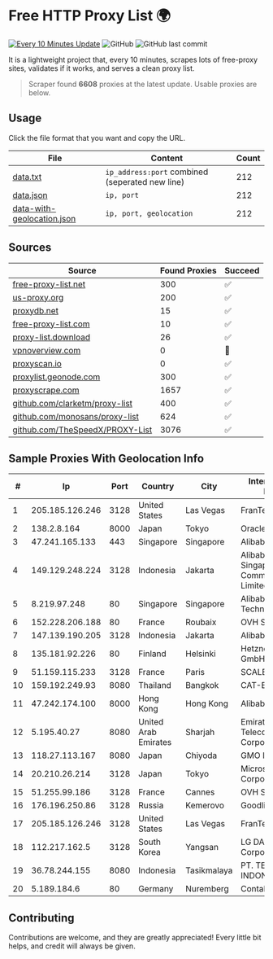 
# Free HTTP Proxy List 🌍

[![Every 10 Minutes Update](https://github.com/mertguvencli/http-proxy-list/actions/workflows/main.yml/badge.svg?branch=main)](https://github.com/mertguvencli/http-proxy-list/actions/workflows/main.yml)
![GitHub](https://img.shields.io/github/license/mertguvencli/http-proxy-list)
![GitHub last commit](https://img.shields.io/github/last-commit/mertguvencli/http-proxy-list)

It is a lightweight project that, every 10 minutes, scrapes lots of free-proxy sites, validates if it works, and serves a clean proxy list.


> Scraper found **6608** proxies at the latest update. Usable proxies are below.

## Usage

Click the file format that you want and copy the URL.


|File|Content|Count|
|----|-------|-----|
|[data.txt](https://raw.githubusercontent.com/mertguvencli/http-proxy-list/main/proxy-list/data.txt)|`ip_address:port` combined (seperated new line)|212|
|[data.json](https://raw.githubusercontent.com/mertguvencli/http-proxy-list/main/proxy-list/data.json)|`ip, port`|212|
|[data-with-geolocation.json](https://raw.githubusercontent.com/mertguvencli/http-proxy-list/main/proxy-list/data-with-geolocation.json)|`ip, port, geolocation`|212|

## Sources

|Source|Found Proxies|Succeed|
|------|-------------|-------|
|[free-proxy-list.net](https://free-proxy-list.net)|300|✅|
|[us-proxy.org](https://www.us-proxy.org)|200|✅|
|[proxydb.net](http://proxydb.net)|15|✅|
|[free-proxy-list.com](https://free-proxy-list.com/?page=&port=&type%5B%5D=http&type%5B%5D=https&up_time=0&search=Search)|10|✅|
|[proxy-list.download](https://www.proxy-list.download/HTTP)|26|✅|
|[vpnoverview.com](https://vpnoverview.com/privacy/anonymous-browsing/free-proxy-servers)|0|🚫|
|[proxyscan.io](https://www.proxyscan.io)|0|✅|
|[proxylist.geonode.com](https://proxylist.geonode.com/api/proxy-list?limit=300&page=1&sort_by=lastChecked&sort_type=desc&protocols=http,https)|300|✅|
|[proxyscrape.com](https://api.proxyscrape.com/v2/?request=displayproxies&protocol=http&timeout=10000&country=all&ssl=all&anonymity=all)|1657|✅|
|[github.com/clarketm/proxy-list](https://raw.githubusercontent.com/clarketm/proxy-list/master/proxy-list-raw.txt)|400|✅|
|[github.com/monosans/proxy-list](https://raw.githubusercontent.com/monosans/proxy-list/main/proxies/http.txt)|624|✅|
|[github.com/TheSpeedX/PROXY-List](https://raw.githubusercontent.com/TheSpeedX/PROXY-List/master/http.txt)|3076|✅|


## Sample Proxies With Geolocation Info

|#|Ip|Port|Country|City|Internet Service Provider|
|-|--|----|-------|----|-------------------------|
|1|205.185.126.246|3128|United States|Las Vegas|FranTech Solutions|
|2|138.2.8.164|8000|Japan|Tokyo|Oracle Corporation|
|3|47.241.165.133|443|Singapore|Singapore|Alibaba.com LLC|
|4|149.129.248.224|3128|Indonesia|Jakarta|Alibaba.com Singapore E-Commerce Private Limited|
|5|8.219.97.248|80|Singapore|Singapore|Alibaba (US) Technology Co., Ltd.|
|6|152.228.206.188|80|France|Roubaix|OVH SAS|
|7|147.139.190.205|3128|Indonesia|Jakarta|Alibaba.com LLC|
|8|135.181.92.226|80|Finland|Helsinki|Hetzner Online GmbH|
|9|51.159.115.233|3128|France|Paris|SCALEWAY|
|10|159.192.249.93|8080|Thailand|Bangkok|CAT-BB|
|11|47.242.174.100|8000|Hong Kong|Hong Kong|Alibaba.com LLC|
|12|5.195.40.27|8080|United Arab Emirates|Sharjah|Emirates Telecommunications Corporation|
|13|118.27.113.167|8080|Japan|Chiyoda|GMO Internet, Inc.|
|14|20.210.26.214|3128|Japan|Tokyo|Microsoft Corporation|
|15|51.255.99.186|3128|France|Cannes|OVH SAS|
|16|176.196.250.86|3128|Russia|Kemerovo|Goodline.info|
|17|205.185.126.246|3128|United States|Las Vegas|FranTech Solutions|
|18|112.217.162.5|3128|South Korea|Yangsan|LG DACOM Corporation|
|19|36.78.244.155|8080|Indonesia|Tasikmalaya|PT. TELKOM INDONESIA|
|20|5.189.184.6|80|Germany|Nuremberg|Contabo GmbH|



## Contributing

Contributions are welcome, and they are greatly appreciated! Every
little bit helps, and credit will always be given.

